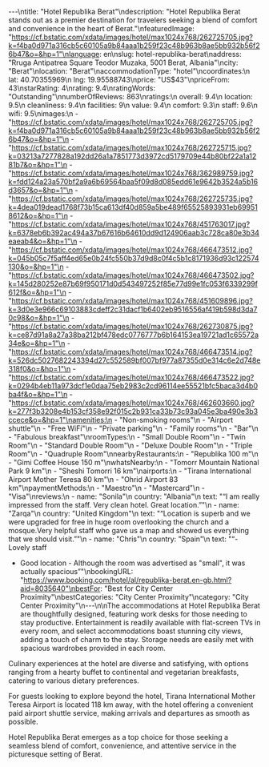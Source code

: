 ---\ntitle: "Hotel Republika Berat"\ndescription: "Hotel Republika Berat stands out as a premier destination for travelers seeking a blend of comfort and convenience in the heart of Berat."\nfeaturedImage: "https://cf.bstatic.com/xdata/images/hotel/max1024x768/262725705.jpg?k=f4ba0d971a316cb5c60105a9b84aaa1b259f23c48b963b8ae5bb932b56f26b47&o=&hp=1"\nlanguage: en\nslug: hotel-republika-berat\naddress: "Rruga Antipatrea Square Teodor Muzaka, 5001 Berat, Albania"\ncity: "Berat"\nlocation: "Berat"\naccommodationType: "hotel"\ncoordinates:\n  lat: 40.70355969\n  lng: 19.95588743\nprice: "US$43"\npriceFrom: 43\nstarRating: 4\nrating: 9.4\nratingWords: "Outstanding"\nnumberOfReviews: 863\nratings:\n  overall: 9.4\n  location: 9.5\n  cleanliness: 9.4\n  facilities: 9\n  value: 9.4\n  comfort: 9.3\n  staff: 9.6\n  wifi: 9.5\nimages:\n  - "https://cf.bstatic.com/xdata/images/hotel/max1024x768/262725705.jpg?k=f4ba0d971a316cb5c60105a9b84aaa1b259f23c48b963b8ae5bb932b56f26b47&o=&hp=1"\n  - "https://cf.bstatic.com/xdata/images/hotel/max1024x768/262725715.jpg?k=03213a7277828a192dd26a1a7851773d3972cd5179709e44b80bf22a1a1281b7&o=&hp=1"\n  - "https://cf.bstatic.com/xdata/images/hotel/max1024x768/362989759.jpg?k=fdd124a23a570bf2a9a6b69564baa5f09d8d085edd61e9642b3524a5b16d3657&o=&hp=1"\n  - "https://cf.bstatic.com/xdata/images/hotel/max1024x768/262725735.jpg?k=4dea019dead1768f73b15ca613df40d859a5be489f65525893931eb699518612&o=&hp=1"\n  - "https://cf.bstatic.com/xdata/images/hotel/max1024x768/451763017.jpg?k=6378eb6b392ac494a37b67616b64610dd9d124906aab3c728ca80e3b34eaeab4&o=&hp=1"\n  - "https://cf.bstatic.com/xdata/images/hotel/max1024x768/466473512.jpg?k=045b05c7f5aff4ed65e0b24fc550b37d9d8c0f4c5b1c8171936d93c122574130&o=&hp=1"\n  - "https://cf.bstatic.com/xdata/images/hotel/max1024x768/466473502.jpg?k=145d280252e87b69f950171d0d543497252f85e77d99e1fc053f6339299f612f&o=&hp=1"\n  - "https://cf.bstatic.com/xdata/images/hotel/max1024x768/451609896.jpg?k=3d0e3e966c69103883cdeff2c31dacf1b6402eb9516556af419b598d3da70c98&o=&hp=1"\n  - "https://cf.bstatic.com/xdata/images/hotel/max1024x768/262730875.jpg?k=ce87d91a8a27a38ba212bf478edc0776777b6b164153ea19721ad1c65572a34e&o=&hp=1"\n  - "https://cf.bstatic.com/xdata/images/hotel/max1024x768/466473514.jpg?k=526dc5027682243394d27c552589bf007bf977a87355d0e314c6e2d748e318f0&o=&hp=1"\n  - "https://cf.bstatic.com/xdata/images/hotel/max1024x768/466473522.jpg?k=0294b4eb11a973dcf1e0daa75eb2983c2cd96114ee55521bfc5baca3d4b0ba4f&o=&hp=1"\n  - "https://cf.bstatic.com/xdata/images/hotel/max1024x768/462603660.jpg?k=277f3b3208e4b153cf358e92f015c2b931ca33b73c93a045e3ba490e3b3ccece&o=&hp=1"\namenities:\n  - "Non-smoking rooms"\n  - "Airport shuttle"\n  - "Free WiFi"\n  - "Private parking"\n  - "Family rooms"\n  - "Bar"\n  - "Fabulous breakfast"\nroomTypes:\n  - "Small Double Room"\n  - "Twin Room"\n  - "Standard Double Room"\n  - "Deluxe Double Room"\n  - "Triple Room"\n  - "Quadruple Room"\nnearbyRestaurants:\n  - "Republika 100 m"\n  - "Gimi Coffee House 150 m"\nwhatsNearby:\n  - "Tomorr Mountain National Park 9 km"\n  - "Sheshi Tomorri 16 km"\nairports:\n  - "Tirana International Airport Mother Teresa 80 km"\n  - "Ohrid Airport 83 km"\npaymentMethods:\n  - "Maestro"\n  - "Mastercard"\n  - "Visa"\nreviews:\n  - name: "Sonila"\n    country: "Albania"\n    text: "“I am really impressed from the staff.
Very clean hotel.
Great location.”"\n  - name: "Zarqa"\n    country: "United Kingdom"\n    text: "“Location is superb and we were upgraded for free in huge room overlooking the church and a mosque.Very helpful staff who gave us a map and showed us everything that we should visit.”"\n  - name: "Chris"\n    country: "Spain"\n    text: "“- Lovely staff
- Good location - Although the room was advertised as \"small\", it was actually spacious”"\nbookingURL: "https://www.booking.com/hotel/al/republika-berat.en-gb.html?aid=8035640"\nbestFor: "Best for City Center Proximity"\nbestCategories: "City Center Proximity"\ncategory: "City Center Proximity"\n---\n\nThe accommodations at Hotel Republika Berat are thoughtfully designed, featuring work desks for those needing to stay productive. Entertainment is readily available with flat-screen TVs in every room, and select accommodations boast stunning city views, adding a touch of charm to the stay. Storage needs are easily met with spacious wardrobes provided in each room.

Culinary experiences at the hotel are diverse and satisfying, with options ranging from a hearty buffet to continental and vegetarian breakfasts, catering to various dietary preferences.

For guests looking to explore beyond the hotel, Tirana International Mother Teresa Airport is located 118 km away, with the hotel offering a convenient paid airport shuttle service, making arrivals and departures as smooth as possible.

Hotel Republika Berat emerges as a top choice for those seeking a seamless blend of comfort, convenience, and attentive service in the picturesque setting of Berat.